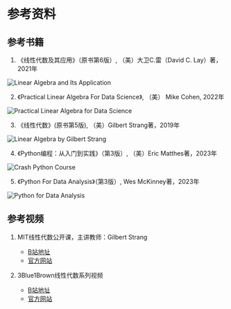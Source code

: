 # 参考资料

## 参考书籍

1. 《线性代数及其应用》（原书第6版）, （美）大卫C.雷（David C. Lay）著，2021年

![Linear Algebra and Its Application](/img/2024-06-18-11-42-59.png)

2. 《Practical Linear Algebra For Data Science》, （美） Mike Cohen, 2022年

![Practical Linear Algebra for Data Science](/img/2024-06-18-11-44-51.png)

3. 《线性代数》(原书第5版), （美）Gilbert Strang著，2019年

![Linear Algebra by Gilbert Strang](/img/2024-06-18-11-48-14.png)

4. 《Python编程：从入门到实践》（第3版）, （美）Eric Matthes著，2023年

![Crash Python Course](/img/2024-06-18-11-49-15.png)

5. 《Python For Data Analysis》（第3版）, Wes McKinney著，2023年

![Python for Data Analysis](/img/2024-06-18-11-50-05.png)

## 参考视频

1. MIT线性代数公开课，主讲教师：Gilbert Strang
    - [B站地址](https://www.bilibili.com/video/BV16Z4y1U7oU)
    - [官方网站](https://ocw.mit.edu/courses/18-06-linear-algebra-spring-2010)

2. 3Blue1Brown线性代数系列视频
    - [B站地址](https://www.bilibili.com/video/BV1DN4y1B7ye)
    - [官方网站](https://www.3blue1brown.com/topics/linear-algebra)
